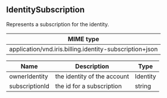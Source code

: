## IdentitySubscription

Represents a subscription for the identity.

| MIME type                                 |
|-------------------------------------------|
| application/vnd.iris.billing.identity-subscription+json |

| Name                     | Description                                    | Type              |
|--------------------------|------------------------------------------------|-------------------|
| ownerIdentity            | the identity of the account                    | Identity          |
| subscriptionId           | the id for a subscription                      | string            |